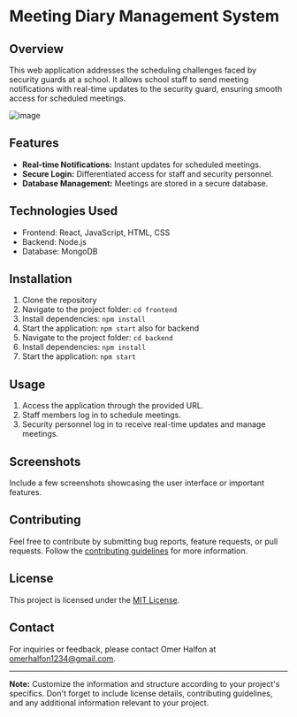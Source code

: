 # Meeting Diary Management System

## Overview
This web application addresses the scheduling challenges faced by security guards at a school. It allows school staff to send meeting notifications with real-time updates to the security guard, ensuring smooth access for scheduled meetings.

![image](https://github.com/omerh23/Dear-Guest/assets/93769579/1edeb98c-de60-4363-9992-0ce114a5e7e4)



## Features
- **Real-time Notifications:** Instant updates for scheduled meetings.
- **Secure Login:** Differentiated access for staff and security personnel.
- **Database Management:** Meetings are stored in a secure database.

## Technologies Used
- Frontend: React, JavaScript, HTML, CSS
- Backend: Node.js
- Database: MongoDB

## Installation
1. Clone the repository
2. Navigate to the project folder: `cd frontend`
3. Install dependencies: `npm install`
4. Start the application: `npm start`
also for backend
1. Navigate to the project folder: `cd backend`
2. Install dependencies: `npm install`
3. Start the application: `npm start`

## Usage
1. Access the application through the provided URL.
2. Staff members log in to schedule meetings.
3. Security personnel log in to receive real-time updates and manage meetings.

## Screenshots
Include a few screenshots showcasing the user interface or important features.

## Contributing
Feel free to contribute by submitting bug reports, feature requests, or pull requests. Follow the [contributing guidelines](CONTRIBUTING.md) for more information.

## License
This project is licensed under the [MIT License](LICENSE).

## Contact
For inquiries or feedback, please contact Omer Halfon at omerhalfon1234@gmail.com.

---
**Note:** Customize the information and structure according to your project's specifics. Don't forget to include license details, contributing guidelines, and any additional information relevant to your project.
